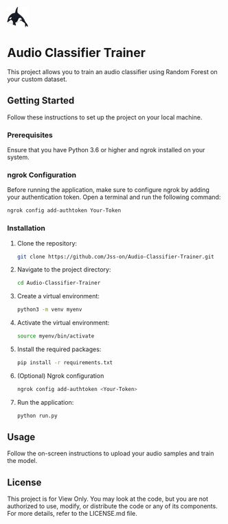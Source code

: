 ![Logo](./app/static/LOGO.png)

# Audio Classifier Trainer

This project allows you to train an audio classifier using Random Forest on your custom dataset.

## Getting Started

Follow these instructions to set up the project on your local machine.

### Prerequisites

Ensure that you have Python 3.6 or higher and ngrok installed on your system.

### ngrok Configuration

Before running the application, make sure to configure ngrok by adding your authentication token. Open a terminal and run the following command:

```bash
ngrok config add-authtoken Your-Token
```

### Installation



1. Clone the repository:
   ```bash
   git clone https://github.com/Jss-on/Audio-Classifier-Trainer.git
   ```

2. Navigate to the project directory:
   ```bash
   cd Audio-Classifier-Trainer
   ```

3. Create a virtual environment:
   ```bash
   python3 -m venv myenv
   ```

4. Activate the virtual environment:
   ```bash
   source myenv/bin/activate
   ```

5. Install the required packages:
   ```bash
   pip install -r requirements.txt
   ```
6. (Optional) Ngrok configuration
   ```bash
   ngrok config add-authtoken <Your-Token>
   ```
7. Run the application:
   ```bash
   python run.py
   ```

## Usage

Follow the on-screen instructions to upload your audio samples and train the model.

## License

This project is for View Only. You may look at the code, but you are not authorized to use, modify, or distribute the code or any of its components. For more details, refer to the LICENSE.md file.